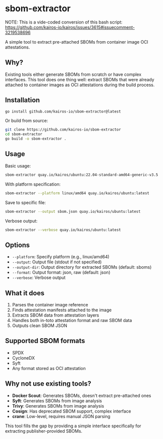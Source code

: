 # sbom-extractor

NOTE: This is a vide-coded conversion of this bash script: https://github.com/kairos-io/kairos/issues/3615#issuecomment-3219538696

A simple tool to extract pre-attached SBOMs from container image OCI attestations.

## Why?

Existing tools either generate SBOMs from scratch or have complex interfaces. This tool does one thing well: extract SBOMs that were already attached to container images as OCI attestations during the build process.

## Installation

```bash
go install github.com/kairos-io/sbom-extractor@latest
```

Or build from source:

```bash
git clone https://github.com/kairos-io/sbom-extractor
cd sbom-extractor
go build -o sbom-extractor .
```

## Usage

Basic usage:
```bash
sbom-extractor quay.io/kairos/ubuntu:22.04-standard-amd64-generic-v3.5.2-k3s-v1.33.4-k3s1
```

With platform specification:
```bash
sbom-extractor --platform linux/amd64 quay.io/kairos/ubuntu:latest
```

Save to specific file:
```bash
sbom-extractor --output sbom.json quay.io/kairos/ubuntu:latest
```

Verbose output:
```bash
sbom-extractor --verbose quay.io/kairos/ubuntu:latest
```

## Options

- `--platform`: Specify platform (e.g., linux/amd64)
- `--output`: Output file (stdout if not specified)
- `--output-dir`: Output directory for extracted SBOMs (default: sboms)
- `--format`: Output format: json, raw (default: json)
- `--verbose`: Verbose output

## What it does

1. Parses the container image reference
2. Finds attestation manifests attached to the image
3. Extracts SBOM data from attestation layers
4. Handles both in-toto attestation format and raw SBOM data
5. Outputs clean SBOM JSON

## Supported SBOM formats

- SPDX
- CycloneDX  
- Syft
- Any format stored as OCI attestation

## Why not use existing tools?

- **Docker Scout**: Generates SBOMs, doesn't extract pre-attached ones
- **Syft**: Generates SBOMs from image analysis
- **Trivy**: Generates SBOMs from image analysis  
- **Cosign**: Has deprecated SBOM support, complex interface
- **crane**: Low-level, requires manual JSON parsing

This tool fills the gap by providing a simple interface specifically for extracting publisher-provided SBOMs.
